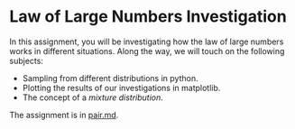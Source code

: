 # Law of Large Numbers Investigation

In this assignment, you will be investigating how the law of large numbers works in different situations.  Along the way, we will touch on the following subjects:

  - Sampling from different distributions in python.
  - Plotting the results of our investigations in matplotlib.
  - The concept of a *mixture distribution*.

The assignment is in [pair.md](pair.md).
